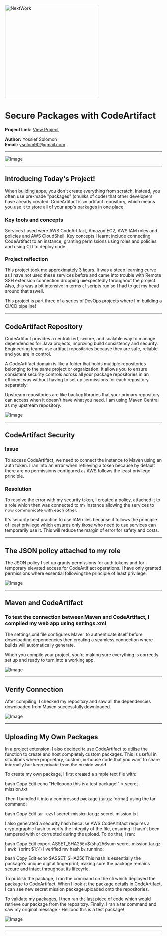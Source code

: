<img src="https://cdn.prod.website-files.com/677c400686e724409a5a7409/6790ad949cf622dc8dcd9fe4_nextwork-logo-leather.svg" alt="NextWork" width="300" />

# Secure Packages with CodeArtifact

**Project Link:** [View Project](http://learn.nextwork.org/projects/aws-devops-codeartifact-updated)

**Author:** Yossief Solomon  
**Email:** ysolom90@gmail.com

---

![Image](http://learn.nextwork.org/sparkling_violet_festive_wombat/uploads/aws-devops-codeartifact-updated_1d79e699)

---

## Introducing Today's Project!

When building apps, you don't create everything from scratch. Instead, you often use pre-made "packages" (chunks of code) that other developers have already created. CodeArtifact is an artifact repository, which means you use it to store all of your app's packages in one place.

### Key tools and concepts

Services I used were AWS CodeArtifact, Amazon EC2, AWS IAM roles and policies and AWS CloudShell. Key concepts I learnt include connecting CodeArtifact to an instance, granting permissions using roles and policies and using CLI to deploy code. 




### Project reflection

This project took me approximately 3 hours. It was a steep learning curve as I have not used these services before and came into trouble with Remote SSH extension connection dropping unexpectedly throughout the project. Also, this was a bit intensive in terms of scripts run so I had to get my head around that aswell.  

This project is part three of a series of DevOps projects where I'm building a CI/CD pipeline! 

---

## CodeArtifact Repository

CodeArtifact provides a centralized, secure, and scalable way to manage dependencies for Java projects, improving build consistency and security. Engineering teams use artifact repositories because they are safe, reliable and you are in control. 

A CodeArtifact domain is like a folder that holds multiple repositories belonging to the same project or organization. It allows you to ensure consistent security controls across all your package repositories in an efficient way without having to set up permissions for each repository separately.

Upstream repositories are like backup libraries that your primary repository can access when it doesn't have what you need. I am using Maven Central as my upstream repository. 

![Image](http://learn.nextwork.org/sparkling_violet_festive_wombat/uploads/aws-devops-codeartifact-updated_n4o5p6q7)

---

## CodeArtifact Security

### Issue

To access CodeArtifact, we need to connect the instance to Maven using an auth token. I ran into an error when retrieving a token because by default there are no permissions configured as AWS follows the least privilege principle. 

### Resolution

To resolve the error with my security token, I created a policy, attached it to a role which then was connected to my instance allowing the services to now communicate with each other. 

It's security best practice to use IAM roles because it follows the principle of least privilege which ensures only those who need to use services can temporarily use it. This will reduce the margin of error for safety and costs. 

---

## The JSON policy attached to my role

The JSON policy I set up grants  permissions for auth tokens and for temporary elevated access for CodeArtifiact operations. I have only granted permissions where essential following the principle of least privilege. 

![Image](http://learn.nextwork.org/sparkling_violet_festive_wombat/uploads/aws-devops-codeartifact-updated_23rp7q8r9)

---

## Maven and CodeArtifact

### To test the connection between Maven and CodeArtifact, I compiled my web app using settings.xml

The settings.xml file configures Maven to authenticate itself before downloading dependencies then creating a seamless connection where builds will automatically generate. 

When you compile your project, you're making sure everything is correctly set up and ready to turn into a working app.

![Image](http://learn.nextwork.org/sparkling_violet_festive_wombat/uploads/aws-devops-codeartifact-updated_c17eace8)

---

## Verify Connection

After compiling, I checked my repository and saw all the dependencies downloaded from Maven successfully downloaded. 

![Image](http://learn.nextwork.org/sparkling_violet_festive_wombat/uploads/aws-devops-codeartifact-updated_1d79e699)

---

## Uploading My Own Packages

In a project extension, I also decided to use CodeArtifact to utilise the function to create and host completely custom packages. This is useful in situations where proprietary, custom, in-house code that you want to share internally but keep private from the outside world.

To create my own package, I first created a simple text file with:

bash
Copy
Edit
echo "Hellooooo this is a test package!" > secret-mission.txt

Then I bundled it into a compressed package (tar.gz format) using the tar command:

bash
Copy
Edit
tar -czvf secret-mission.tar.gz secret-mission.txt

I also generated a security hash because AWS CodeArtifact requires a cryptographic hash to verify the integrity of the file, ensuring it hasn't been tampered with or corrupted during the upload. To do that, I ran:

bash
Copy
Edit
export ASSET_SHA256=$(sha256sum secret-mission.tar.gz | awk '{print $1;}')
I verified my hash by running:

bash
Copy
Edit
echo $ASSET_SHA256
This hash is essentially the package's unique digital fingerprint, making sure the package remains secure and intact throughout its lifecycle.

To publish the package, I ran the command on the cli which deployed the package to CodeArtifact.  When I look at the package details in CodeArtifact, I can see new secret mission package uploaded onto the repositories. 

To validate my packages, I then ran the last piece of code which would retrieve our package from the repository. Finally, I ran a tar command and saw my original message - Helllooo this is a test package!

![Image](http://learn.nextwork.org/sparkling_violet_festive_wombat/uploads/aws-devops-codeartifact-updated_sm12-upload)

---

---
